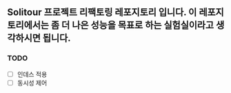 ## Solitour 프로젝트 리팩토링 레포지토리 입니다. 이 레포지토리에서는 좀 더 나은 성능을 목표로 하는 실험실이라고 생각하시면 됩니다.

### TODO

- [ ] 인데스 적용
- [ ] 동시성 제어

